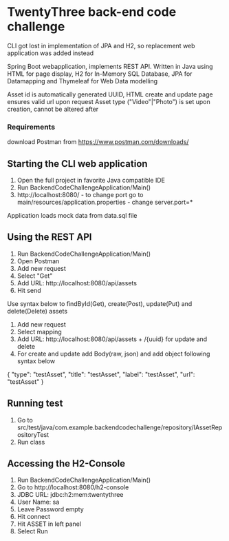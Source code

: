 # TwentyThree back-end code challenge
CLI got lost in implementation of JPA and H2, so replacement web application was added instead

Spring Boot webapplication, implements REST API. Written in Java using HTML for page display, H2 for In-Memory SQL Database, JPA for Datamapping and Thymeleaf for Web Data modelling

Asset id is automatically generated UUID, HTML create and update page ensures valid url upon request
Asset type ("Video"|"Photo") is set upon creation, cannot be altered after

### Requirements
download Postman from https://www.postman.com/downloads/

## Starting the CLI web application
1. Open the full project in favorite Java compatible IDE
2. Run BackendCodeChallengeApplication/Main()
3. http://localhost:8080/ - to change port go to main/resources/application.properties - change server.port=*

Application loads mock data from data.sql file

## Using the REST API
1. Run BackendCodeChallengeApplication/Main()
2. Open Postman
3. Add new request
4. Select "Get"
5. Add URL: http://localhost:8080/api/assets
6. Hit send

Use syntax below to findById(Get), create(Post), update(Put) and delete(Delete) assets
1. Add new request
2. Select mapping
3. Add URL: http://localhost:8080/api/assets + /{uuid} for update and delete
4. For create and update add Body(raw, json) and add object following syntax below

{
    "type": "testAsset",
    "title": "testAsset",
    "label": "testAsset",
    "url": "testAsset"
}

## Running test
1. Go to src/test/java/com.example.backendcodechallenge/repository/IAssetRepositoryTest
2. Run class

## Accessing the H2-Console
1. Run BackendCodeChallengeApplication/Main()
2. Go to http://localhost:8080/h2-console
3. JDBC URL: jdbc:h2:mem:twentythree
4. User Name: sa
5. Leave Password empty
6. Hit connect
7. Hit ASSET in left panel
8. Select Run
